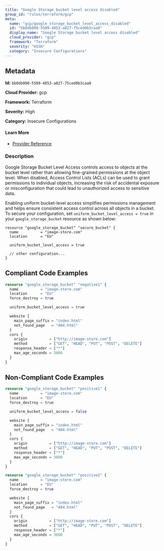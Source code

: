 ```yaml
---
title: "Google Storage bucket level access disabled"
group_id: "rules/terraform/gcp"
meta:
  name: "gcp/google_storage_bucket_level_access_disabled"
  id: "bb0db090-5509-4853-a827-75ced0b3caa0"
  display_name: "Google Storage bucket level access disabled"
  cloud_provider: "gcp"
  framework: "Terraform"
  severity: "HIGH"
  category: "Insecure Configurations"
---
```

## Metadata

**Id:** `bb0db090-5509-4853-a827-75ced0b3caa0`

**Cloud Provider:** gcp

**Framework:** Terraform

**Severity:** High

**Category:** Insecure Configurations

#### Learn More

 - [Provider Reference](https://registry.terraform.io/providers/hashicorp/google/latest/docs/resources/storage_bucket)

### Description

 Google Storage Bucket Level Access controls access to objects at the bucket level rather than allowing fine-grained permissions at the object level. When disabled, Access Control Lists (ACLs) can be used to grant permissions to individual objects, increasing the risk of accidental exposure or misconfiguration that could lead to unauthorized access to sensitive data.

Enabling uniform bucket-level access simplifies permissions management and helps ensure consistent access control across all objects in a bucket. To secure your configuration, set `uniform_bucket_level_access = true` in your `google_storage_bucket` resource as shown below:

```
resource "google_storage_bucket" "secure_bucket" {
  name          = "image-store.com"
  location      = "EU"
  
  uniform_bucket_level_access = true
  
  // other configuration...
}
```


## Compliant Code Examples
```terraform
resource "google_storage_bucket" "negative1" {
  name          = "image-store.com"
  location      = "EU"
  force_destroy = true

  uniform_bucket_level_access = true

  website {
    main_page_suffix = "index.html"
    not_found_page   = "404.html"
  }
  cors {
    origin          = ["http://image-store.com"]
    method          = ["GET", "HEAD", "PUT", "POST", "DELETE"]
    response_header = ["*"]
    max_age_seconds = 3600
  }
}
```
## Non-Compliant Code Examples
```terraform
resource "google_storage_bucket" "positive1" {
  name          = "image-store.com"
  location      = "EU"
  force_destroy = true

  uniform_bucket_level_access = false

  website {
    main_page_suffix = "index.html"
    not_found_page   = "404.html"
  }
  cors {
    origin          = ["http://image-store.com"]
    method          = ["GET", "HEAD", "PUT", "POST", "DELETE"]
    response_header = ["*"]
    max_age_seconds = 3600
  }
}

resource "google_storage_bucket" "positive2" {
  name          = "image-store.com"
  location      = "EU"
  force_destroy = true

  website {
    main_page_suffix = "index.html"
    not_found_page   = "404.html"
  }
  cors {
    origin          = ["http://image-store.com"]
    method          = ["GET", "HEAD", "PUT", "POST", "DELETE"]
    response_header = ["*"]
    max_age_seconds = 3600
  }
}
```